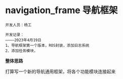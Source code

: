 # navigation_frame 导航框架

```
开发人员：杨工

开发记录：
————2023年4月19日
1、导航框架第一个版本，ROS封装，添加日志系统
2、添加任务模块，
```

**整体思路**

打算写一个新的导航通用框架，将各个功能模块连接起来
